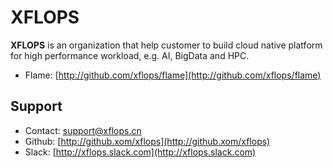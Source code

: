 # XFLOPS

**XFLOPS** is an organization that help customer to build cloud native platform for high performance workload, e.g. AI, BigData and HPC. 

* Flame: [http://github.com/xflops/flame](http://github.com/xflops/flame)

## Support

* Contact: [support@xflops.cn](mailto:support@xflops.cn)
* Github: [http://github.xom/xflops](http://github.xom/xflops)
* Slack: [http://xflops.slack.com](http://xflops.slack.com)
